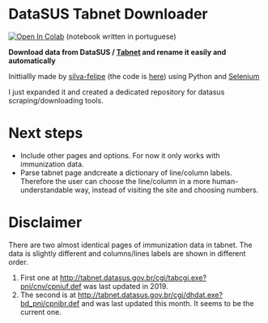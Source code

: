 

# DataSUS Tabnet Downloader

[![Open In Colab](https://colab.research.google.com/assets/colab-badge.svg)](https://colab.research.google.com/github/mumaral/alura-desafio-modulo-1/blob/main/projeto-modulo-1.ipynb) (notebook written in portuguese)

**Download data from DataSUS / [Tabnet](https://datasus.saude.gov.br/informacoes-de-saude-tabnet/) and rename it easily and automatically**

Inittiallly made by [silva-felipe](https://github.com/silva-felipe) (the code is [here](https://github.com/silva-felipe/BootCamp_Alura_DataScience/blob/main/notebooks/tabnet_automaition.ipynb)) using Python and [Selenium](https://www.selenium.dev/documentation/en/)

I just expanded it and created a dedicated repository for datasus scraping/downloading tools.

# Next steps

- Include other pages and options. For now it only works with immunization data.
- Parse tabnet page andcreate a dictionary of line/column labels. Therefore the user can choose the line/column in a more human-understandable way, instead of visiting the site and choosing numbers.

# Disclaimer

There are two almost identical pages of immunization data in tabnet. The data is slightly different and columns/lines labels are shown in different order. 

1. First one at http://tabnet.datasus.gov.br/cgi/tabcgi.exe?pni/cnv/cpniuf.def was last updated in 2019.
2. The second is at http://tabnet.datasus.gov.br/cgi/dhdat.exe?bd_pni/cpnibr.def and was last updated this month. It seems to be the current one.